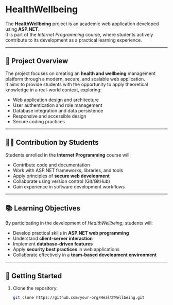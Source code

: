 ﻿# HealthWellbeing

The **HealthWellbeing** project is an academic web application developed using **ASP.NET**.  
It is part of the *Internet Programming* course, where students actively contribute to its development as a practical learning experience.  

---

## 🎯 Project Overview

The project focuses on creating an **health and wellbeing** management platform through a modern, secure, and scalable web application.  
It aims to provide students with the opportunity to apply theoretical knowledge in a real-world context, exploring:

- Web application design and architecture  
- User authentication and role management  
- Database integration and data persistence  
- Responsive and accessible design  
- Secure coding practices  

---

## 👩‍💻 Contribution by Students

Students enrolled in the **Internet Programming** course will:  

- Contribute code and documentation  
- Work with ASP.NET frameworks, libraries, and tools  
- Apply principles of **secure web development**  
- Collaborate using version control (Git/GitHub)  
- Gain experience in software development workflows  

---

## 📚 Learning Objectives

By participating in the development of *HealthWellbeing*, students will:  

- Develop practical skills in **ASP.NET web programming**  
- Understand **client-server interaction**
- Implement **database-driven features**  
- Apply **security best practices** in web applications  
- Collaborate effectively in a **team-based development environment**  

---

## 🚀 Getting Started

1. Clone the repository:
   ```bash
   git clone https://github.com/your-org/HealthWellbeing.git
